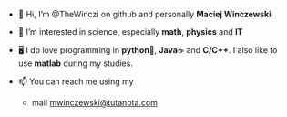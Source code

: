 - 👋 Hi, I’m @TheWinczi on github
     and personally **Maciej Winczewski**
     
     
- 👀 I’m interested in science, 
      especially **math**, **physics** and **IT**


- 🖥️ I do love programming in **python**🐍, **Java**☕ and **C/C++**.
  I also like to use **matlab** during my studies.


- 📫 You can reach me using my 
  + mail mwinczewski@tutanota.com

<!---
TheWinczi/TheWinczi is a ✨ special ✨ repository because its `README.md` (this file) appears on your GitHub profile.
You can click the Preview link to take a look at your changes.
--->
